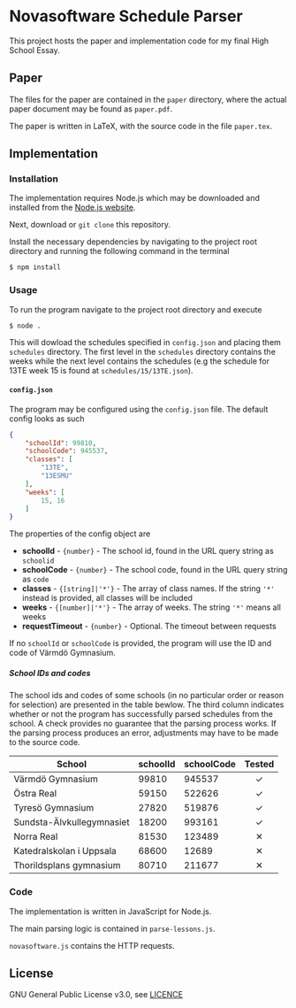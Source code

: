 # Novasoftware Schedule Parser

This project hosts the paper and implementation code for my final High School Essay.

## Paper
The files for the paper are contained in the `paper` directory, where the actual paper document may be found as `paper.pdf`.

The paper is written in LaTeX, with the source code in the file  `paper.tex`.

## Implementation

### Installation
The implementation requires Node.js which may be downloaded and installed from the [Node.js website](https://nodejs.org/en/download/).

Next, download or `git clone` this repository.

Install the necessary dependencies by navigating to the project root directory and running the following command in the terminal
```sh
$ npm install
```

### Usage

To run the program navigate to the project root directory and execute
```sh
$ node .
```
This will dowload the schedules specified in `config.json` and placing them `schedules` directory. The first level in the `schedules` directory contains the weeks while the next level contains the schedules (e.g the schedule for 13TE week 15 is found at `schedules/15/13TE.json`).

#### `config.json`
The program may be configured using the `config.json` file. The default config looks as such

```json
{
	"schoolId": 99810,
	"schoolCode": 945537,
	"classes": [
		"13TE",
		"13ESMU"
	],
	"weeks": [
		15, 16
	]
}
```
The properties of the config object are
* **schoolId** - `{number}` - The school id, found in the URL query string as `schoolid`
* **schoolCode** - `{number}` - The school code, found in the URL query string as `code`
* **classes** - `{[string]|'*'}` - The array of class names. If the string `'*'` instead is provided, all classes will be included
* **weeks** - `{[number]|'*'}` - The array of weeks. The string `'*'` means all weeks
* **requestTimeout** - `{number}` - Optional. The timeout between requests

If no `schoolId` or `schoolCode` is provided, the program will use the ID and code of Värmdö Gymnasium.
##### School IDs and codes
The  school ids and codes of some schools (in no particular order or reason for selection) are presented in the table bewlow. The third column indicates whether or not the program has successfully parsed schedules from the school. A check provides no guarantee that the parsing process works. If the parsing process produces an error, adjustments may have to be made to the source code.

| School                    | schoolId | schoolCode | Tested |
|---------------------------|----------|------------|:------:|
| Värmdö Gymnasium          | 99810    | 945537     |    ✓   |
| Östra Real                | 59150    | 522626     |    ✓   |
| Tyresö Gymnasium          | 27820    | 519876     |    ✓   |
| Sundsta-Älvkullegymnasiet | 18200    | 993161     |    ✓   |
| Norra Real                | 81530    | 123489     |    ✕   |
| Katedralskolan i Uppsala  | 68600    | 12689      |    ✕   |
| Thorildsplans gymnasium   | 80710    | 211677     |    ✕   |

### Code
The implementation is written in JavaScript for Node.js.

The main parsing logic is contained in `parse-lessons.js`.

`novasoftware.js` contains the HTTP requests.

## License
GNU General Public License v3.0, see [LICENCE](https://github.com/johnrapp/novasoftware-schedule-parser/blob/master/LICENSE)
